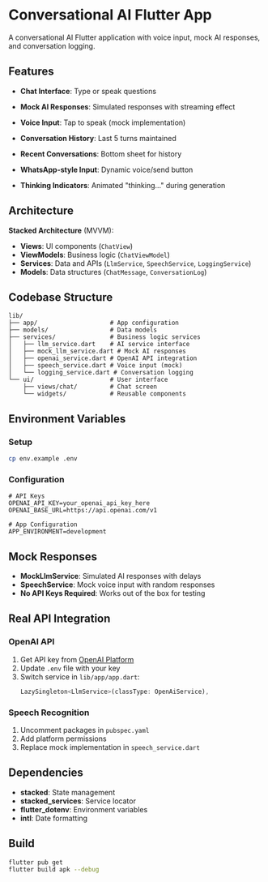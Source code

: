 # Conversational AI Flutter App

A conversational AI Flutter application with voice input, mock AI responses, and conversation logging.

## Features

- **Chat Interface**: Type or speak questions
- **Mock AI Responses**: Simulated responses with streaming effect
- **Voice Input**: Tap to speak (mock implementation)
- **Conversation History**: Last 5 turns maintained

- **Recent Conversations**: Bottom sheet for history
- **WhatsApp-style Input**: Dynamic voice/send button
- **Thinking Indicators**: Animated "thinking..." during generation

## Architecture

**Stacked Architecture** (MVVM):
- **Views**: UI components (`ChatView`)
- **ViewModels**: Business logic (`ChatViewModel`)
- **Services**: Data and APIs (`LlmService`, `SpeechService`, `LoggingService`)
- **Models**: Data structures (`ChatMessage`, `ConversationLog`)

## Codebase Structure

```
lib/
├── app/                    # App configuration
├── models/                 # Data models
├── services/               # Business logic services
│   ├── llm_service.dart    # AI service interface
│   ├── mock_llm_service.dart # Mock AI responses
│   ├── openai_service.dart # OpenAI API integration
│   ├── speech_service.dart # Voice input (mock)
│   └── logging_service.dart # Conversation logging
└── ui/                     # User interface
    ├── views/chat/         # Chat screen
    └── widgets/            # Reusable components
```

## Environment Variables

### Setup
```bash
cp env.example .env
```

### Configuration
```env
# API Keys
OPENAI_API_KEY=your_openai_api_key_here
OPENAI_BASE_URL=https://api.openai.com/v1

# App Configuration
APP_ENVIRONMENT=development
```

## Mock Responses

- **MockLlmService**: Simulated AI responses with delays
- **SpeechService**: Mock voice input with random responses
- **No API Keys Required**: Works out of the box for testing

## Real API Integration

### OpenAI API
1. Get API key from [OpenAI Platform](https://platform.openai.com/api-keys)
2. Update `.env` file with your key
3. Switch service in `lib/app/app.dart`:
   ```dart
   LazySingleton<LlmService>(classType: OpenAiService),
   ```

### Speech Recognition
1. Uncomment packages in `pubspec.yaml`
2. Add platform permissions
3. Replace mock implementation in `speech_service.dart`

## Dependencies

- **stacked**: State management
- **stacked_services**: Service locator
- **flutter_dotenv**: Environment variables
- **intl**: Date formatting

## Build

```bash
flutter pub get
flutter build apk --debug
```
